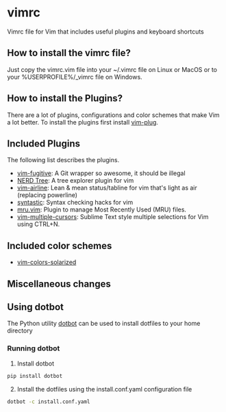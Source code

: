 # vimrc
Vimrc file for Vim that includes useful plugins and keyboard shortcuts

## How to install the vimrc file?
Just copy the vimrc.vim file into your ~/.vimrc file on Linux or MacOS or to
your %USERPROFILE%/\_vimrc file on Windows.

## How to install the Plugins?
There are a lot of plugins, configurations and color schemes that make Vim
a lot better. To install the plugins first install [vim-plug](https://github.com/junegunn/vim-plug).

## Included Plugins

The following list describes the plugins.

* [vim-fugitive](https://github.com/tpope/vim-fugitive): A Git wrapper so awesome, it should be illegal
* [NERD Tree](https://github.com/scrooloose/nerdtree): A tree explorer plugin for vim
* [vim-airline](https://github.com/bling/vim-airline): Lean & mean status/tabline for vim that's light as air (replacing powerline)
* [syntastic](https://github.com/scrooloose/syntastic): Syntax checking hacks for vim
* [mru.vim](https://github.com/vim-scripts/mru.vim): Plugin to manage Most Recently Used (MRU) files.
* [vim-multiple-cursors](https://github.com/terryma/vim-multiple-cursors): Sublime Text style multiple selections for Vim using CTRL+N.

## Included color schemes

* [vim-colors-solarized](https://github.com/altercation/vim-colors-solarized)

## Miscellaneous changes

## Using dotbot

The Python utility [dotbot](https://github.com/anishathalye/dotbot) can be used
to install dotfiles to your home directory

### Running dotbot

1. Install dotbot

```bash
pip install dotbot
```

2. Install the dotfiles using the install.conf.yaml configuration file

```bash
dotbot -c install.conf.yaml
```

